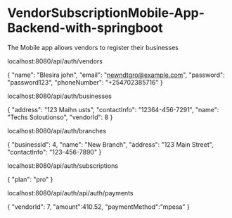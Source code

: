 # VendorSubscriptionMobile-App-Backend-with-springboot
The Mobile app allows vendors to register their businesses

localhost:8080/api/auth/vendors

{
  "name": "Blesira john",
  "email": "newndtgro@example.com",
  "password": "password123",
  "phoneNumber": "+254702385716"
}

localhost:8080/api/auth/businesses

{
  "address": "123 Maihn usts",
  "contactInfo": "12364-456-7291",
  "name": "Techs Soloutionso",
  "vendorId": 8
}

localhost:8080/api/auth/branches

{
    "businessId": 4,
    "name": "New Branch",
    "address": "123 Main Street",
    "contactInfo": "123-456-7890"
}

localhost:8080/api/auth/subscriptions

{
  "plan": "pro"
}

localhost:8080/api/auth/api/auth/payments

{
  "vendorId": 7,
  "amount":410.52,
  "paymentMethod":"mpesa"
}

